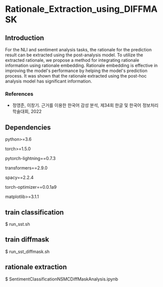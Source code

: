 # Rationale_Extraction_using_DIFFMASK

## Introduction

For the NLI and sentiment analysis tasks, the rationale for the prediction result can be extracted using the post-analysis model.
To utilize the extracted rationale, we propose a method for integrating rationale information using rationale embedding.
Rationale embedding is effective in improving the model's performance by helping the model's prediction process.
It was shown that the rationale extracted using the post-hoc analysis model has significant information.

### References

* 정영준, 이창기. 근거를 이용한 한국어 감성 분석, 제34회 한글 및 한국어 정보처리 학술대회, 2022

## Dependencies

  python>=3.6
  
  torch>=1.5.0
  
  pytorch-lightning==0.7.3
  
  transformers==2.9.0
  
  spacy==2.2.4
  
  torch-optimizer==0.0.1a9
  
  matplotlib>=3.1.1

## train classification

$ run_sst.sh

## train diffmask

$ run_sst_diffmask.sh

## rationale extraction

$ SentimentClassificationNSMCDiffMaskAnalysis.ipynb

